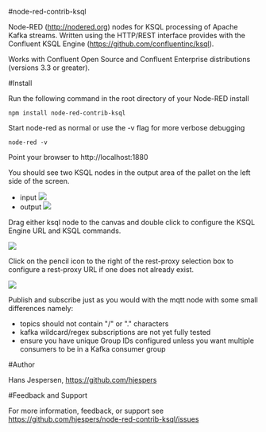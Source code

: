 #node-red-contrib-ksql

Node-RED (http://nodered.org) nodes for KSQL processing of Apache Kafka streams. Written using the HTTP/REST interface provides with the Confluent KSQL Engine (https://github.com/confluentinc/ksql).

Works with Confluent Open Source and Confluent Enterprise distributions (versions 3.3 or greater).


#Install

Run the following command in the root directory of your Node-RED install

    npm install node-red-contrib-ksql

Start node-red as normal or use the -v flag for more verbose debugging

	node-red -v

Point your browser to http://localhost:1880

You should see two KSQL nodes in the output area of the pallet on the left side of the screen.
<ul>
    <li>input <img src="https://github.com/hjespers/node-red-contrib-ksql/blob/master/images/ksql.png"></li>
    <li>output <img src="https://github.com/hjespers/node-red-contrib-ksql/blob/master/images/ksql-query.png"></li>
</ul>

Drag either ksql node to the canvas and double click to configure the KSQL Engine URL and KSQL commands.

<img src="https://github.com/hjespers/node-red-contrib-ksql/blob/master/images/ksql-config.png">

Click on the pencil icon to the right of the rest-proxy selection box to configure a rest-proxy URL if one does not already exist.

<img src="https://github.com/hjespers/node-red-contrib-ksql/blob/master/images/ksql-query-config.png">

Publish and subscribe just as you would with the mqtt node with some small differences namely:
<ul>
	<li>topics should not contain "/" or "." characters
	<li>kafka wildcard/regex subscriptions are not yet fully tested
	<li>ensure you have unique Group IDs configured unless you want multiple consumers to be in a Kafka consumer group
</ul>

#Author

Hans Jespersen, https://github.com/hjespers

#Feedback and Support

For more information, feedback, or support see https://github.com/hjespers/node-red-contrib-ksql/issues